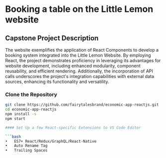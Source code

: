 # Booking a table on the Little Lemon website 

## Capstone Project Description

 The website exemplifies the application of React Components to develop a booking system integrated into the Little Lemon Website. By employing React, the project demonstrates proficiency in leveraging its advantages for website development, including enhanced modularity, component reusability, and efficient rendering. Additionally, the incorporation of API calls underscores the project's integration capabilities with external data sources, enhancing its functionality and versatility.

### Clone the Repository

```bash
git clone https://github.com/fairytalesbrand/economic-app-reactjs.git
cd economic-app-reactjs
npm install -s
npm start 

#### Set Up a few React-specific Extensions to VS Code Editor

```bash
•	ES7+ React/Redux/GraphQL/React-Native
•	Auto Rename Tag 
•	Trailing Spaces 
